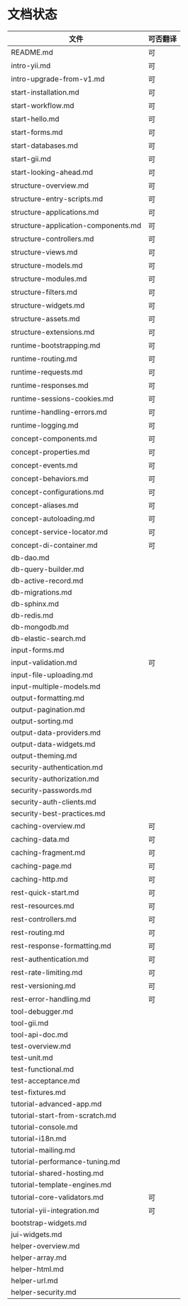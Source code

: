 文档状态
====================

文件                                | 可否翻译
------------------------------------|---------------------
README.md                           | 可
intro-yii.md                        | 可
intro-upgrade-from-v1.md            | 可
start-installation.md               | 可
start-workflow.md                   | 可
start-hello.md                      | 可
start-forms.md                      | 可
start-databases.md                  | 可
start-gii.md                        | 可
start-looking-ahead.md              | 可
structure-overview.md               | 可
structure-entry-scripts.md          | 可
structure-applications.md           | 可
structure-application-components.md | 可
structure-controllers.md            | 可
structure-views.md                  | 可
structure-models.md                 | 可
structure-modules.md                | 可
structure-filters.md                | 可
structure-widgets.md                | 可
structure-assets.md                 | 可
structure-extensions.md             | 可
runtime-bootstrapping.md            | 可
runtime-routing.md                  | 可
runtime-requests.md                 | 可
runtime-responses.md                | 可
runtime-sessions-cookies.md         | 可
runtime-handling-errors.md          | 可
runtime-logging.md                  | 可
concept-components.md               | 可
concept-properties.md               | 可
concept-events.md                   | 可
concept-behaviors.md                | 可
concept-configurations.md           | 可
concept-aliases.md                  | 可
concept-autoloading.md              | 可
concept-service-locator.md          | 可
concept-di-container.md             | 可
db-dao.md                           |
db-query-builder.md                 |
db-active-record.md                 |
db-migrations.md                    |
db-sphinx.md                        |
db-redis.md                         |
db-mongodb.md                       |
db-elastic-search.md                |
input-forms.md                      |
input-validation.md                 | 可
input-file-uploading.md             |
input-multiple-models.md            |
output-formatting.md                |
output-pagination.md                |
output-sorting.md                   |
output-data-providers.md            |
output-data-widgets.md              |
output-theming.md                   |
security-authentication.md          |
security-authorization.md           |
security-passwords.md               |
security-auth-clients.md            |
security-best-practices.md          |
caching-overview.md                 | 可
caching-data.md                     | 可
caching-fragment.md                 | 可
caching-page.md                     | 可
caching-http.md                     | 可
rest-quick-start.md                 | 可
rest-resources.md                   | 可
rest-controllers.md                 | 可
rest-routing.md                     | 可
rest-response-formatting.md         | 可
rest-authentication.md              | 可
rest-rate-limiting.md               | 可
rest-versioning.md                  | 可
rest-error-handling.md              | 可
tool-debugger.md                    |
tool-gii.md                         |
tool-api-doc.md                     |
test-overview.md                    |
test-unit.md                        |
test-functional.md                  |
test-acceptance.md                  |
test-fixtures.md                    |
tutorial-advanced-app.md            |
tutorial-start-from-scratch.md      |
tutorial-console.md                 |
tutorial-i18n.md                    |
tutorial-mailing.md                 |
tutorial-performance-tuning.md      |
tutorial-shared-hosting.md          |
tutorial-template-engines.md        |
tutorial-core-validators.md         | 可
tutorial-yii-integration.md         | 可
bootstrap-widgets.md                |
jui-widgets.md                      |
helper-overview.md                  |
helper-array.md                     |
helper-html.md                      |
helper-url.md                       |
helper-security.md                  |